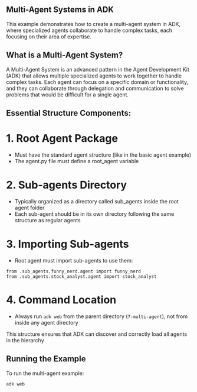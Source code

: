 ## Multi-Agent Systems in ADK

This example demonstrates how to create a multi-agent system in ADK, where specialized agents collaborate to handle complex tasks, each focusing on their area of expertise.

## What is a Multi-Agent System?

A Multi-Agent System is an advanced pattern in the Agent Development Kit (ADK) that allows multiple specialized agents to work together to handle complex tasks. Each agent can focus on a specific domain or functionality, and they can collaborate through delegation and communication to solve problems that would be difficult for a single agent.

## Essential Structure Components:

# 1. Root Agent Package

- Must have the standard agent structure (like in the basic agent example)
- The agent.py file must define a root_agent variable

# 2. Sub-agents Directory

- Typically organized as a directory called sub_agents inside the root agent folder
- Each sub-agent should be in its own directory following the same structure as regular agents

# 3. Importing Sub-agents

- Root agent must import sub-agents to use them:

```
from .sub_agents.funny_nerd.agent import funny_nerd
from .sub_agents.stock_analyst.agent import stock_analyst
```

# 4. Command Location

- Always run `adk web` from the parent directory (`7-multi-agent`), not from inside any agent directory

This structure ensures that ADK can discover and correctly load all agents in the hierarchy

## Running the Example

To run the multi-agent example:

```bash
adk web
```
